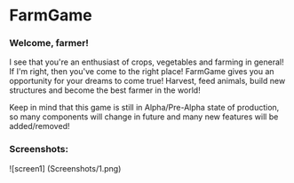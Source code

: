 # FarmGame

### Welcome, farmer! 

I see that you're an enthusiast of crops, vegetables and farming in general! If I'm right, then you've come to the right place! FarmGame gives you an opportunity for your dreams to come true! Harvest, feed animals, build new structures and become the best farmer in the world! 

Keep in mind that this game is still in Alpha/Pre-Alpha state of production, so many components will change in future and many new features will be added/removed!

### Screenshots:

![screen1] (Screenshots/1.png)